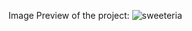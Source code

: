 Image Preview of the project:
![sweeteria](https://github.com/cark316/SweeteriaProject/assets/134771426/9466868b-9997-4316-b81f-3bd6d9bc8a79)
